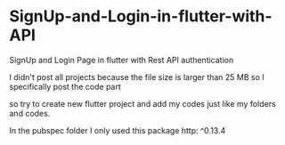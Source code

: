 # SignUp-and-Login-in-flutter-with-API
SignUp and Login Page in flutter with Rest API authentication



I didn't post all projects because the file size is larger than 25 MB so I specifically post the code part 

so try to create new flutter project and add my codes just like my folders and codes.

In the pubspec folder I only used this package
http: ^0.13.4
